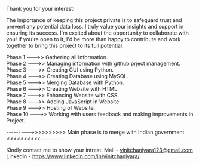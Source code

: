 
Thank you for your interest! 

The importance of keeping this project private is to safeguard trust and prevent any potential data loss.
I truly value your insights and support in ensuring its success. 
I'm excited about the opportunity to collaborate with you! If you're open to it, I'd be more than happy to contribute and work together to bring this project to its full potential.

Phase 1 --->> Gathering all Information.  
Phase 2 --->> Managing information with github prject management.  
Phase 3 --->> Creating GUI using Python.  
Phase 4 --->> Creating Database using MySQL.    
Phase 5 --->> Merging Database with Python.    
Phase 6 --->> Creating Website with HTML.  
Phase 7 --->> Enhancing Website with CSS.  
Phase 8 --->> Adding JavaScript in Website.  
Phase 9 --->> Hosting of Website.  
Phase 10 --->> Working with users feedback and making improvements in Project.  

--------->>>>>>>>>> Main phase is to merge with Indian government <<<<<<<<<<---------

Kindly contact me to show your intrest.
Mail - vinitchaniyara123@gmail.com  Linkedin - https://www.linkedin.com/in/vinitchaniyara/
